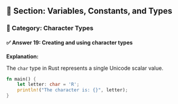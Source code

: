 ## 📘 Section: Variables, Constants, and Types  
### 🔹 Category: Character Types  
#### ✅ Answer 19: Creating and using character types

**Explanation:**

The `char` type in Rust represents a single Unicode scalar value.

```rust
fn main() {
    let letter: char = 'R';
    println!("The character is: {}", letter);
}
```

